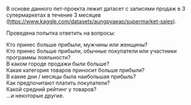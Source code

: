 В основе данного пет-проекта лежит датасет с записями продаж в 3 супермаркетах в течение 3 месяцев (https://www.kaggle.com/datasets/aungpyaeap/supermarket-sales).

Проведена попытка ответить на вопросы:

Кто принес больше прибыли, мужчины или женщины?  
Кто принес больше прибыли, обычные покупатели или участники программы лояльности?  
В каком городе продажи были больше?  
Какая категория товаров приносит больше прибыли?  
В какие дни / месяцы была наибольшая прибыль?  
Как предпочитают платить покупатели?  
Какой средний рейтинг у товаров?  
...и некоторые другие.
